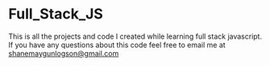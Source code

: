 # Full_Stack_JS
This is all the projects and code I created while learning full stack javascript.
If you have any questions about this code feel free to email me at shanemaygunlogson@gmail.com

